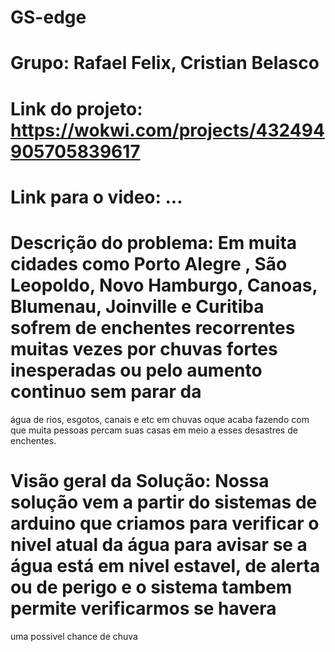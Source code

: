 # GS-edge
# Grupo: Rafael Felix, Cristian Belasco
# Link do projeto: https://wokwi.com/projects/432494905705839617
# Link para o video: ...

# Descrição do problema: Em muita cidades como Porto Alegre , São Leopoldo, Novo Hamburgo, Canoas, Blumenau, Joinville e Curitiba sofrem de enchentes recorrentes muitas vezes por chuvas fortes inesperadas ou pelo aumento continuo sem parar da 
água de rios, esgotos, canais e etc em chuvas oque acaba fazendo com que muita pessoas percam suas casas em meio a esses desastres de enchentes.

# Visão geral da Solução: Nossa solução vem a partir do sistemas de arduino que criamos para verificar o nivel atual da água para avisar se a água está em nivel estavel, de alerta ou de perigo e o sistema tambem permite verificarmos se havera
uma possivel chance de chuva
